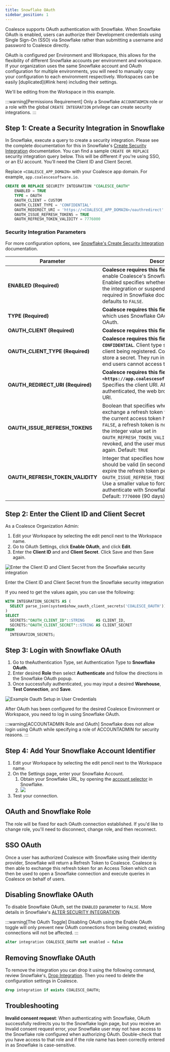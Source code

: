 ```yaml
---
title: Snowflake OAuth
sidebar_position: 1
---
```


Coalesce supports OAuth authentication with Snowflake. When Snowflake OAuth is enabled, users can authorize their Development credentials using Single Sign-On (SSO) via Snowflake rather than submitting a username and password to Coalesce directly.

OAuth is configured per Environment and Workspace, this allows for the flexibility of different Snowflake accounts per environment and workspace. If your organization uses the same Snowflake account and OAuth configuration for multiple environments, you will need to manually copy your configuration to each environment respectively. Workspaces can be easily [duplicated](#link here) including their settings.

We'll be editing from the Workspace in this example.


:::warning[Permissions Requirement]
Only a Snowflake `ACCOUNTADMIN` role or a role with the global `CREATE INTEGRATION` privilege can create security integrations.
:::

## Step 1: Create a Security Integration in Snowflake

In Snowflake, execute a query to create a security integration. Please see the complete documentation for this in Snowflake's [Create Security Integration](https://docs.snowflake.com/en/sql-reference/sql/create-security-integration.html) documentation. You can find a sample `CREATE OR REPLACE` security integration query below. This will be different if you're using SSO, or an EU account. You'll need the Client ID and Client Secret.

Replace `<COALESCE_APP_DOMAIN>` with your Coalesce app domain. For example, `app.coalescesoftware.io`.

```sql title="Example security integration"
CREATE OR REPLACE SECURITY INTEGRATION "COALESCE_OAUTH"
	ENABLED = TRUE
	TYPE = OAUTH
	OAUTH_CLIENT = CUSTOM
	OAUTH_CLIENT_TYPE = 'CONFIDENTIAL'
	OAUTH_REDIRECT_URI = 'https://<COALESCE_APP_DOMAIN>/oauthredirect'
	OAUTH_ISSUE_REFRESH_TOKENS = TRUE
	OAUTH_REFRESH_TOKEN_VALIDITY = 7776000
```

### Security Integration Parameters

For more configuration options, see [Snowflake's Create Security Integration](https://docs.snowflake.com/en/sql-reference/sql/create-security-integration.html) documentation.


| Parameter | Description |
| --- | --- |
| **ENABLED (Required)** | **Coalesce requires this field to be set to `TRUE`** to enable Coalesce's Snowflake OAuth support. Enabled specifies whether to initiate operation of the integration or suspend it.  Note: Although not required in Snowflake documentation, `ENABLED` defaults to `FALSE`. |
| **TYPE (Required)** | **Coalesce requires this field to be set to `OAUTH`** which uses Snowflake OAuth rather than External OAuth. |
| **OAUTH\_CLIENT (Required)** | **Coalesce requires this field to be set to`CUSTOM`**. |
| **OAUTH\_CLIENT\_TYPE (Required)** | **Coalesce requires this field to be set to `CONFIDENTIAL`**. Client type specifies the type of client being registered. Confidential clients can store a secret. They run in a protected area where end users cannot access them. |
| **OAUTH\_REDIRECT\_URI (Required)** | **Coalesce requires this field to be set to `<https://app.coalescesoftware.io/oauthredirect`\>**. Specifies the client URI. After a user is authenticated, the web browser is redirected to this URI. |
| **OAUTH\_ISSUE\_REFRESH\_TOKENS** | Boolean that specifies whether to allow the client to exchange a refresh token for an access token when the current access token has expired. If set to `FALSE`, a refresh token is not issued regardless of the integer value set in `OAUTH_REFRESH_TOKEN_VALIDITY`. User consent is revoked, and the user must confirm authorization again.  Default: `TRUE` |
| **OAUTH\_REFRESH\_TOKEN\_VALIDITY** | Integer that specifies how long refresh tokens should be valid (in seconds). This can be used to expire the refresh token periodically. Note that `OAUTH_ISSUE_REFRESH_TOKENS` must be set to `TRUE`. Use a smaller value to force users to re-authenticate with Snowflake more frequently.  Default: `7776000` (90 days) |

## Step 2: Enter the Client ID and Client Secret

As a Coalesce Organization Admin:

1.  Edit your Workspace by selecting the edit pencil next to the Workspace name.
2.  Go to OAuth Settings, click **Enable OAuth**, and click **Edit**.
3.  Enter the **Client ID** and and **Client Secret**. Click Save and then Save again.

![Enter the Client ID and Client Secret from the Snowflake security integration](https://files.readme.io/ee48813-snowflake_oauth_client_id_client_secret.png)

Enter the Client ID and Client Secret from the Snowflake security integration

If you need to get the values again, you can use the following:

```sql
WITH INTEGRATION_SECRETS AS (
  SELECT parse_json(system$show_oauth_client_secrets('COALESCE_OAUTH')) AS SECRETS
) 
SELECT
  SECRETS:"OAUTH_CLIENT_ID"::STRING     AS CLIENT_ID,
  SECRETS:"OAUTH_CLIENT_SECRET"::STRING AS CLIENT_SECRET
FROM 
  INTEGRATION_SECRETS;
```


## Step 3: Login with Snowflake OAuth

1.  Go to theAuthentication Type, set Authentication Type to **Snowflake OAuth**.
2.  Enter desired **Role** then select **Authenticate** and follow the directions in the Snowflake OAuth popup.
3.  Once successfully authenticated, you may input a desired **Warehouse**, **Test Connection**, and **Save**.

![Example Oauth Setup in User Credentials](https://files.readme.io/3aa891f-oauth_setup.png)

After OAuth has been configured for the desired Coalesce Environment or Workspace, you need to log in using Snowflake OAuth.

:::warning[ACCOUNTADMIN Role and OAuth]
Snowflake does not allow login using OAuth while specifying a role of ACCOUNTADMIN for security reasons.
:::

## Step 4: Add Your Snowflake Account Identifier

1.  Edit your Workspace by selecting the edit pencil next to the Workspace name.
2.  On the Settings page, enter your Snowflake Account.
    1.  Obtain your Snowflake URL, by opening the [account selector](https://docs.snowflake.com/en/user-guide/admin-account-identifier#label-account-name) in Snowflake.
    2.  ![](https://files.readme.io/f280156-sf_url_2.png)
3.  Test your connection.

## OAuth and Snowflake Role

The role will be fixed for each OAuth connection established. If you'd like to change role, you'll need to disconnect, change role, and then reconnect.

## SSO OAuth

Once a user has authorized Coalesce with Snowflake using their identity provider, Snowflake will return a Refresh Token to Coalesce. Coalesce is then able to exchange this refresh token for an Access Token which can then be used to open a Snowflake connection and execute queries in Coalesce on behalf of users.

## Disabling Snowflake OAuth

To disable Snowflake OAuth, set the `ENABLED` parameter to `FALSE`. More details in Snowflake's [ALTER SECURITY INTEGRATION](https://docs.snowflake.com/en/sql-reference/sql/alter-security-integration).

:::warning[The OAuth Toggle]
Disabling OAuth using the Enable OAuth toggle will only prevent new OAuth connections from being created; existing connections will not be affected.
:::

```sql title="Example Snowflake Query to Disable Integration"
alter integration COALESCE_OAUTH set enabled = false
```

## Removing Snowflake OAuth

To remove the integration you can drop it using the following command, review Snowflake's, [Drop Integration](https://docs.snowflake.com/en/sql-reference/sql/drop-integration). Then you need to delete the configuration settings in Coalesce.

```sql title="Example Snowflake Query to Remove Integration"
drop integration if exists COALESCE_OAUTH;
```

## Troubleshooting

**Invalid consent request**: When authenticating with Snowflake, OAuth successfully redirects you to the Snowflake login page, but you receive an Invalid consent request error, your Snowflake user may not have access to the Snowflake role configured when authorizing OAuth. Double-check that you have access to that role and if the role name has been correctly entered in as Snowflake is case-sensitive.